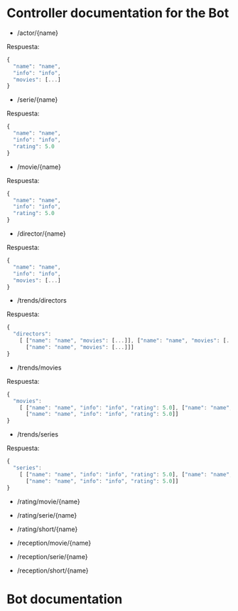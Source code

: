 # Controller documentation for the Bot

- /actor/{name}

Respuesta:
```javascript
{
  "name": "name",
  "info": "info",
  "movies": [...]
}
```
- /serie/{name}

Respuesta:
```javascript
{
  "name": "name",
  "info": "info",
  "rating": 5.0
}
```
- /movie/{name}

Respuesta:
```javascript
{
  "name": "name",
  "info": "info",
  "rating": 5.0
}
```
- /director/{name}

Respuesta:
```javascript
{
  "name": "name",
  "info": "info",
  "movies": [...]
}
```
- /trends/directors

Respuesta:
```javascript
{
  "directors":
    [ ["name": "name", "movies": [...]], ["name": "name", "movies": [...]],
      ["name": "name", "movies": [...]]]
}
```
- /trends/movies

Respuesta:
```javascript
{
  "movies":
    [ ["name": "name", "info": "info", "rating": 5.0], ["name": "name", "info": "info", "rating": 5.0],
      ["name": "name", "info": "info", "rating": 5.0]]
}
```
- /trends/series

Respuesta:
```javascript
{
  "series":
    [ ["name": "name", "info": "info", "rating": 5.0], ["name": "name", "info": "info", "rating": 5.0],
      ["name": "name", "info": "info", "rating": 5.0]]
}
```
- /rating/movie/{name}
- /rating/serie/{name}
- /rating/short/{name}

- /reception/movie/{name}
- /reception/serie/{name}
- /reception/short/{name}

# Bot documentation
